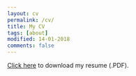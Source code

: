 ```yaml
---
layout: cv
permalink: /cv/
title: My CV
tags: [about]
modified: 14-01-2018
comments: false
---
```


[Click here](https://www.dropbox.com/s/hk4bz7swbk4n43i/Resume.pdf?dl=0) to download my resume (.PDF).

